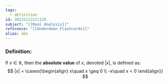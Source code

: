 ```yaml
---
tags:
  - definition
id: 20231113121129
subject: "[[Real Analysis]]"
reference: "[[Underdown Flashcards]]"
alias: abs
---
```

### Definition:
If $x \in \mathbb{R}$, then the **absolute value** of $x$, denoted $|x|$, is defined as:
$$ |x| = \cases{\begin{align} x\quad x \geq 0 \\ -x\quad x < 0 \end{align}} $$
